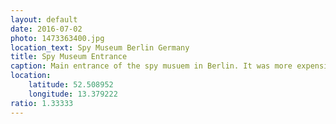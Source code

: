 ```yaml
---
layout: default
date: 2016-07-02
photo: 1473363400.jpg
location_text: Spy Museum Berlin Germany
title: Spy Museum Entrance
caption: Main entrance of the spy musuem in Berlin. It was more expensive that actually interesting. Did you know that the James Bond movies are actually not so far from reality ?
location:
    latitude: 52.508952
    longitude: 13.379222
ratio: 1.33333
---
```

